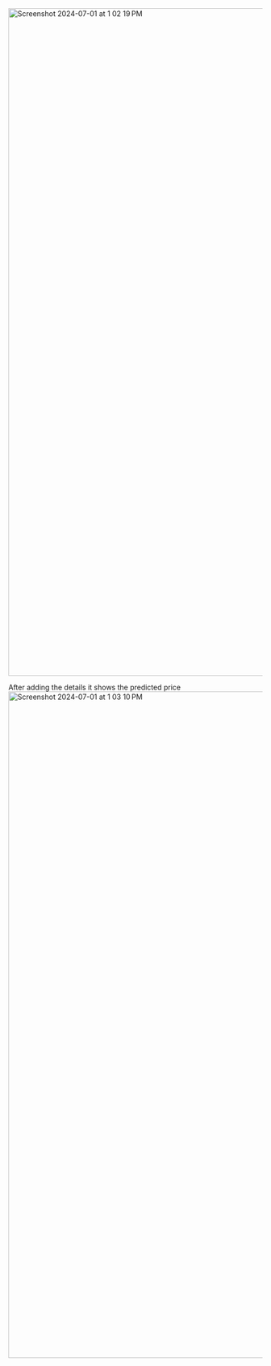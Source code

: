 <img width="1323" alt="Screenshot 2024-07-01 at 1 02 19 PM" src="https://github.com/Priyanshu-Prajapati/HouseRentPredictor/assets/126185011/c35180f2-a879-4afd-8127-d125d695e263">

After adding the details it shows the predicted price
<img width="1321" alt="Screenshot 2024-07-01 at 1 03 10 PM" src="https://github.com/Priyanshu-Prajapati/HouseRentPredictor/assets/126185011/f2185077-ab92-4b54-88e3-517743015620">
